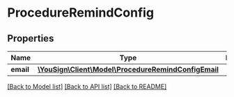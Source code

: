 # ProcedureRemindConfig

## Properties
Name | Type | Description | Notes
------------ | ------------- | ------------- | -------------
**email** | [**\YouSign\Client\Model\ProcedureRemindConfigEmail**](ProcedureRemindConfigEmail.md) |  | [optional] 

[[Back to Model list]](../README.md#documentation-for-models) [[Back to API list]](../README.md#documentation-for-api-endpoints) [[Back to README]](../README.md)


